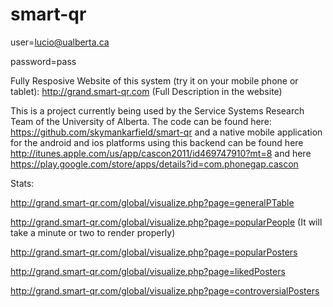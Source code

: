smart-qr
========

user=lucio@ualberta.ca

password=pass


Fully Resposive Website of this system (try it on your mobile phone or tablet): http://grand.smart-qr.com  (Full Description in the website)


This is a project currently being used by the Service Systems Research Team of the University of Alberta. The code can be found here: https://github.com/skymankarfield/smart-qr and a native mobile application for the android and ios platforms using this backend can be found here http://itunes.apple.com/us/app/cascon2011/id469747910?mt=8 and here https://play.google.com/store/apps/details?id=com.phonegap.cascon


Stats:

http://grand.smart-qr.com/global/visualize.php?page=generalPTable

http://grand.smart-qr.com/global/visualize.php?page=popularPeople  (It will take a minute or two to render properly)

http://grand.smart-qr.com/global/visualize.php?page=popularPosters

http://grand.smart-qr.com/global/visualize.php?page=likedPosters

http://grand.smart-qr.com/global/visualize.php?page=controversialPosters

